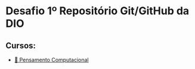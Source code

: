 # Desafio 1º Repositório Git/GitHub da DIO

## Cursos:
- [:thought_balloon: Pensamento Computacional](./pensamento-computacional)
